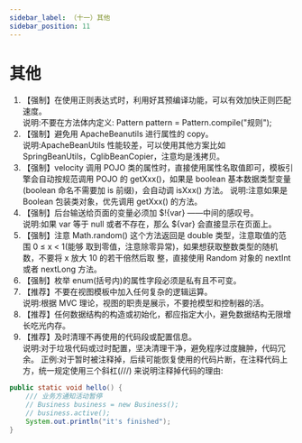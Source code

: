 ```yaml
---
sidebar_label: （十一）其他
sidebar_position: 11
---
```

# 其他
1. 【强制】在使用正则表达式时，利用好其预编译功能，可以有效加快正则匹配速度。  
说明:不要在方法体内定义: Pattern pattern = Pattern.compile("规则");
2. 【强制】避免用 ApacheBeanutils 进行属性的 copy。  
说明:ApacheBeanUtils 性能较差，可以使用其他方案比如 SpringBeanUtils，CglibBeanCopier，注意均是浅拷贝。
3. 【强制】velocity 调用 POJO 类的属性时，直接使用属性名取值即可，模板引擎会自动按规范调用 POJO 的 getXxx()，如果是 boolean 基本数据类型变量(boolean 命名不需要加 is 前缀)，会自动调 isXxx() 方法。
说明:注意如果是 Boolean 包装类对象，优先调用 getXxx() 的方法。
4. 【强制】后台输送给页面的变量必须加 $!{var} ——中间的感叹号。  
说明:如果 var 等于 null 或者不存在，那么 ${var} 会直接显示在页面上。
5. 【强制】注意 Math.random() 这个方法返回是 double 类型，注意取值的范围 0 ≤ x < 1(能够 取到零值，注意除零异常)，如果想获取整数类型的随机数，不要将 x 放大 10 的若干倍然后取 整，直接使用 Random 对象的 nextInt 或者 nextLong 方法。
6. 【强制】枚举 enum(括号内)的属性字段必须是私有且不可变。  
7. 【推荐】不要在视图模板中加入任何复杂的逻辑运算。  
说明:根据 MVC 理论，视图的职责是展示，不要抢模型和控制器的活。
8. 【推荐】任何数据结构的构造或初始化，都应指定大小，避免数据结构无限增长吃光内存。
9. 【推荐】及时清理不再使用的代码段或配置信息。  
说明:对于垃圾代码或过时配置，坚决清理干净，避免程序过度臃肿，代码冗余。 正例:对于暂时被注释掉，后续可能恢复使用的代码片断，在注释代码上方，统一规定使用三个斜杠(///) 来说明注释掉代码的理由:
```java
public static void hello() { 
    /// 业务方通知活动暂停
    // Business business = new Business(); 
    // business.active(); 
    System.out.println("it's finished");
}
```